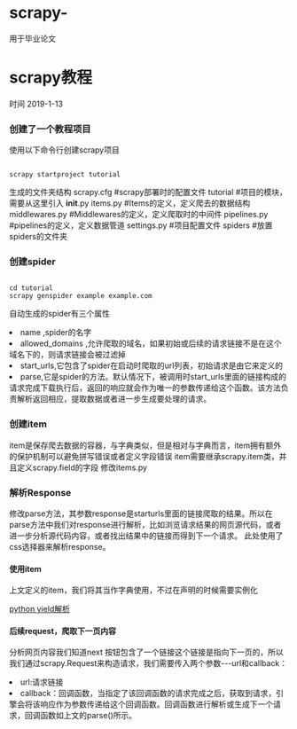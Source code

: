 # scrapy-
用于毕业论文

scrapy教程
=========
时间 2019-1-13

### 创建了一个教程项目 

使用以下命令行创建scrapy项目
<pre><code>
scrapy startproject tutorial
</code></pre>
生成的文件夹结构
scrapy.cfg  #scrapy部署时的配置文件
tutorial    #项目的模块，需要从这里引入
__init__.py
items.py    #Items的定义，定义爬去的数据结构
middlewares.py   #Middlewares的定义，定义爬取时的中间件
pipelines.py     #pipelines的定义，定义数据管道
settings.py      #项目配置文件
spiders        #放置spiders的文件夹

### 创建spider
<pre><code>
cd tutorial
scrapy genspider example example.com
</code></pre>

自动生成的spider有三个属性
<li>name ,spider的名字</li>
<li>allowed_domains ,允许爬取的域名，如果初始或后续的请求链接不是在这个域名下的，则请求链接会被过滤掉</li>
<li>start_urls,它包含了spider在启动时爬取的url列表，初始请求是由它来定义的</li>
<li>parse,它是spider的方法。默认情况下，被调用时start_urls里面的链接构成的请求完成下载执行后，返回的响应就会作为唯一的参数传递给这个函数。该方法负责解析返回相应，提取数据或者进一步生成要处理的请求。




### 创建item
item是保存爬去数据的容器，与字典类似，但是相对与字典而言，item拥有额外的保护机制可以避免拼写错误或者定义字段错误
item需要继承scrapy.item类，并且定义scrapy.field的字段
修改items.py

### 解析Response
修改parse方法，其参数response是starturls里面的链接爬取的结果。所以在parse方法中我们对response进行解析，比如浏览请求结果的网页源代码，或者进一步分析源代码内容，或者找出结果中的链接而得到下一个请求。
此处使用了css选择器来解析response。

#### 使用item
上文定义的item，我们将其当作字典使用，不过在声明的时候需要实例化

<a href='https://www.ibm.com/developerworks/cn/opensource/os-cn-python-yield/'>python yield解析</a>

#### 后续request，爬取下一页内容
分析网页内容我们知道next 按钮包含了一个链接这个链接是指向下一页的，所以我们通过scrapy.Request来构造请求，我们需要传入两个参数---url和callback：
<li>url:请求链接
<li>callback：回调函数，当指定了该回调函数的请求完成之后，获取到请求，引擎会将该响应作为参数传递给这个回调函数。回调函数进行解析或生成下一个请求，回调函数如上文的parse()所示。


